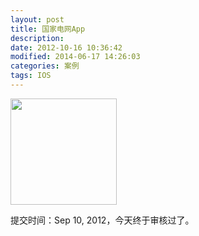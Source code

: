 ```yaml
---
layout: post
title: 国家电网App
description: 
date: 2012-10-16 10:36:42
modified: 2014-06-17 14:26:03
categories: 案例
tags: IOS
---
```


<img class="alignnone" title="app" src="http://a1626.phobos.apple.com/us/r30/Purple/v4/b8/2c/ea/b82cea63-62a8-b9b6-89c3-cac663c8581d/mzl.asmxndzg.170x170-75.png" alt="" width="170" height="170" />

提交时间：Sep 10, 2012，今天终于审核过了。